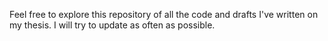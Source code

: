 Feel free to explore this repository of all the code and drafts I've written on my thesis. I will try to update as often as possible. 
